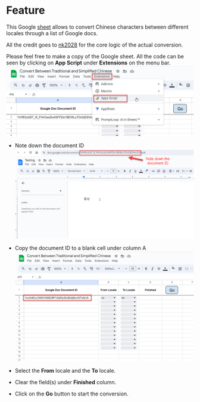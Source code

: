 # Feature

This Google [sheet](https://docs.google.com/spreadsheets/d/168JmVtxCAUMVs08IECgaavKVfPyxLe3oNiQqVrenrZU/edit#gid=0) allows to convert Chinese characters between different locales through a list of Google docs.

All the credit goes to [nk2028](https://github.com/nk2028/opencc-js "nk2028") for the core logic of the actual conversion.

Please feel free to make a copy of the Google sheet. All the code can be seen by clicking on **App Script** under **Extensions** on the menu bar.
![](https://github.com/nungbin/Convert-Chinese-Characters-Between-Different-Locales/blob/main/0.1.jpg)




-  Note down the document ID
![](https://github.com/nungbin/Convert-Chinese-Characters-Between-Different-Locales/blob/main/1.jpg)

-  Copy the document ID to a blank cell under column A
![](https://github.com/nungbin/Convert-Chinese-Characters-Between-Different-Locales/blob/main/2.jpg)

- Select the **From** locale and the **To** locale.

- Clear the field(s) under **Finished** column.

- Click on the **Go** button to start the conversion.
